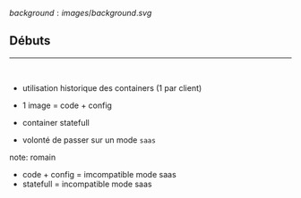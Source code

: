 $background:images/background.svg$
## Débuts
---
<br/>

* utilisation historique des containers (1 par client)

* 1 image = code + config

* container statefull

* volonté de passer sur un mode `saas`


note: romain
* code + config = imcompatible mode saas
* statefull = incompatible mode saas
